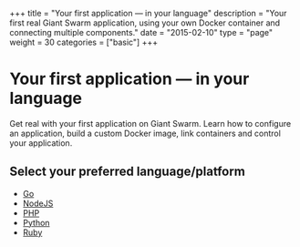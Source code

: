 +++
title = "Your first application — in your language"
description = "Your first real Giant Swarm application, using your own Docker container and connecting multiple components."
date = "2015-02-10"
type = "page"
weight = 30
categories = ["basic"]
+++

# Your first application — in your language

<p class="lead">Get real with your first application on Giant Swarm. Learn how to configure an application, build a custom Docker image, link containers and control your application.</p>

## Select your preferred language/platform

* [Go](golang/)
* [NodeJS](nodejs/)
* [PHP](php/)
* [Python](python/)
* [Ruby](ruby/)
